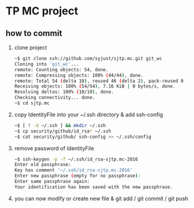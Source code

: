 # TP MC project

## how to commit

1. clone project

	```bash
	~$ git clone ssh://github.com/syjust/sjtp.mc.git git_wc
	Cloning into 'git_wc'...
	remote: Counting objects: 54, done.
	remote: Compressing objects: 100% (44/44), done.
	remote: Total 54 (delta 10), reused 46 (delta 2), pack-reused 0
	Receiving objects: 100% (54/54), 7.16 KiB | 0 bytes/s, done.
	Resolving deltas: 100% (10/10), done.
	Checking connectivity... done.
	~$ cd sjtp.mc
	```

2. copy IdentityFile into your ~/.ssh directory & add ssh-config

	```bash
	~$ [ ! -d ~/.ssh ] && mkdir ~/.ssh
	~$ cp security/github/id_rsa* ~/.ssh
	~$ cat security/github/ ssh-config >> ~/.ssh/config
	```

3. remove password of IdentityFile

	```bash
	~$ ssh-keygen -p -f ~/.ssh/id_rsa-sjtp.mc-2016
	Enter old passphrase:
	Key has comment '~/.ssh/id_rsa-sjtp.mc-2016'
	Enter new passphrase (empty for no passphrase):
	Enter same passphrase again:
	Your identification has been saved with the new passphrase.
	```

4. you can now modify or create new file & git add / git commit / git push
